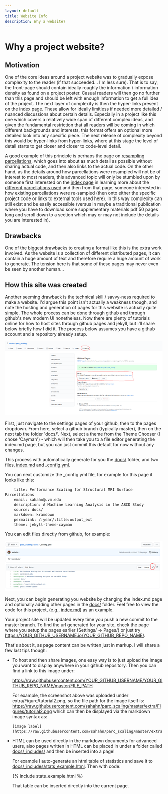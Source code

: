 ```yaml
---
layout: default
title: Website Info
description: Why a website?
---
```


# Why a project website?

## Motivation

One of the core ideas around a project website was to gradually expose complexity to the reader (if that succeeded... I'm less sure).
That is to say, the front-page should contain ideally roughly the information / information density as found on a project poster. Casual readers
will then go no further than this page and should be left with enough information to get a full idea of the project. The next layer of complexity
is then the hyper-links present on the index page. These allow for ideally limitless if needed more detailed / nuanced discussions about certain details.
Especially in a project like this one which covers a relatively wide span of different complex ideas, and given the fundamental restriction that all readers will be
coming in which different backgrounds and interests, this format offers an optional more detailed look into any specific piece. The next release of complexity beyond this would
be hyper-links from hyper-links, where at this stage the level of detail starts to get closer and closer to code-level detail. 

A good example of this principle is perhaps the page on [resampling parcellations](./resample_parcellations.html),
which goes into about as much detail as possible without sharing actual code, and then also links to the actual code.
On the other hand, as the details around how parcellations were resampled will not be of interest to most readers,
this advanced topic will only be stumbled upon by someone first interested
on the [index page](.index.html) in learning more about the [different parcellations used](./parcellations.md)
and then from that page, someone interested in how existing parcellations were re-sampled
(then onto either the specific project code or links to external tools used here).
In this way complexity can still exist and be easily accessible
(versus in maybe a traditional publication where you have to download some supplementary materials pdf
50 pages long and scroll down to a section which may or may not include the details you are interested in).

## Drawbacks

One of the biggest drawbacks to creating a format like this is the extra work involved. As the website
is a collection of different distributed pages, it can contain a huge amount of text and therefore require a huge
amount of work to generate. The tension here is that some of these pages may never even be seen by another human... 


## How this site was created

Another seeming drawback is the technical skill / savvy-ness required to make a website. I'd argue this point
isn't actually a weakness though, and note the hosting and generation of pages for this website is actually quite simple.
The whole process can be done through github and through github's new modern UI nonetheless. Now there are
plenty of tutorials online for how to host sites through github pages and jekyll, but I'll share below briefly how
I did it. The process below assumes you have a github account and a repository already setup.

![tutorial](https://raw.githubusercontent.com/sahahn/parc_scaling/master/extra/Figures/tutorial.png)

First, just navigate to the settings pages of your github, then to the pages dropdown. From here,
select a github branch (typically master), then on the next tab the folder 'docs/'. Next, select a theme
from the Theme Chooser (I chose 'Cayman') - which will then take you to a file editor generating the index.md page,
but you can just commit this default for now without any changes.

This process with automatically generate for you the [docs/](https://github.com/sahahn/parc_scaling/tree/main/docs) folder,
and two files, [index.md](https://github.com/sahahn/parc_scaling/blob/main/docs/index.md) and
[_config.yml](https://github.com/sahahn/parc_scaling/blob/main/docs/_config.yml).

You can next customize the _config.yml file, for example for this page it looks like this:

```
    title: Performance Scaling for Structural MRI Surface Parcellations
    email: sahahn@uvm.edu
    description: A Machine Learning Analysis in the ABCD Study
    source: docs/
    markdown: kramdown
    permalink: /:year/:title:output_ext
    theme: jekyll-theme-cayman
```

You can edit files directly from github, for example:

![tutorial](https://raw.githubusercontent.com/sahahn/parc_scaling/master/extra/Figures/tutorial2.png)

Next, you can begin generating you website by changing the index.md page and optionally adding other pages
in the [docs/](https://github.com/sahahn/parc_scaling/tree/main/docs) folder. Feel free to view the code for
this project, (e.g., [index.md](https://raw.githubusercontent.com/sahahn/parc_scaling/main/docs/index.md)) as
an example.

Your project site will be updated every time you push a new commit to the master branch. To find
the url generated for your site, check the page where you setup the pages earlier (Settings/ -> Pages/) or
just try https://YOUR_GITHUB_USERNAME.io/YOUR_GITHUB_REPO_NAME/.

That's about it, as page content can be written just in markup. I will share a few last tips though:

- To host and then share images, one easy way is to just upload the image you want to display anywhere
  in your github repository. Then you can find a link to this image under:
   
  https://raw.githubusercontent.com/YOUR_GITHUB_USERNAME/YOUR_GITHUB_REPO_NAME/master/FILE_PATH

  For example, the screenshot above was uploaded under extra/Figure/tutorial2.png, so the file path for the
  image itself is: https://raw.githubusercontent.com/sahahn/parc_scaling/master/extra/Figures/tutorial2.png which can then be displayed via the markdown image syntax as:

  ```
  [image label](https://raw.githubusercontent.com/sahahn/parc_scaling/master/extra/Figures/tutorial2.png)
  ```

- HTML can be used directly in the markdown documents for advanced users, also pages written in HTML can be placed in
  under a folder called [docs/_includes/](https://github.com/sahahn/parc_scaling/tree/main/docs/_includes) and then be
  inserted into a page!
   
  For example I auto-generate an html table of statistics and save it to
  [docs/_includes/stats_example.html](https://github.com/sahahn/parc_scaling/tree/main/docs/_includes/stats_example.html).
  Then with code:

  \{% include stats_example.html %}

  That table can be inserted directly into the current page.